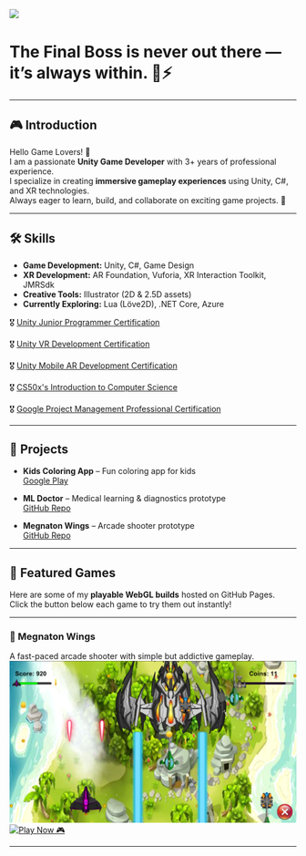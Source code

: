 ![](https://komarev.com/ghpvc/?username=its-tkc)

# The Final Boss is never out there — it’s always within. 👑⚡

---

## 🎮 Introduction
Hello Game Lovers! 👋  
I am a passionate **Unity Game Developer** with 3+ years of professional experience.  
I specialize in creating **immersive gameplay experiences** using Unity, C#, and XR technologies.  
Always eager to learn, build, and collaborate on exciting game projects. 🚀  

---

## 🛠️ Skills
- **Game Development:** Unity, C#, Game Design  
- **XR Development:** AR Foundation, Vuforia, XR Interaction Toolkit, JMRSdk  
- **Creative Tools:** Illustrator (2D & 2.5D assets)  
- **Currently Exploring:** Lua (Löve2D), .NET Core, Azure  

🎖️ [Unity Junior Programmer Certification](https://www.credly.com/badges/59402c57-fcb8-416d-8f10-460b826142ec/public_url)

🎖️ [Unity VR Development Certification](https://www.credly.com/badges/eb46d143-013e-43fa-9000-6484155d2f84/public_url)

🎖️ [Unity Mobile AR Development Certification](https://www.credly.com/badges/785fbc82-59c3-4e62-9315-d42aab296612/public_url)

🎖️ [CS50x's Introduction to Computer Science](https://courses.edx.org/certificates/6d224233e66d421487dd7ee033f252eb)

🎖️ [Google Project Management Professional Certification](https://www.credly.com/badges/def420bd-c54d-44f0-a4de-8b145e1cc535?source=linked_in_profile)

---

## 📂 Projects
- **Kids Coloring App** – Fun coloring app for kids  
  [Google Play](https://play.google.com/store/apps/details?id=com.learn.kidscoloring)  

- **ML Doctor** – Medical learning & diagnostics prototype  
  [GitHub Repo](https://github.com/its-tkc/MLDoctor)  

- **Megnaton Wings** – Arcade shooter prototype  
  [GitHub Repo](https://github.com/its-tkc/MegnatonWings)  

---

## 🌟 Featured Games
Here are some of my **playable WebGL builds** hosted on GitHub Pages.  
Click the button below each game to try them out instantly!  

---

### 🚀 Megnaton Wings  
A fast-paced arcade shooter with simple but addictive gameplay.  
![Megnaton Wings Thumbnail](https://raw.githubusercontent.com/its-tkc/its-tkc/main/Megnaton-thumbnail.png) 
[![Play Now 🎮](https://img.shields.io/badge/Play%20Now%20🎮-blue?style=for-the-badge)](https://its-tkc.github.io/Megnaton-Wings/)

---

<!--- ### 🏝️ (Upcoming Game Title)  
*Description of the game goes here (few lines).*  
![Thumbnail](https://user-images.githubusercontent.com/51854903/placeholder.png)  
[![Play Now 🎮](https://img.shields.io/badge/Play%20Now%20🎮-blue?style=for-the-badge)](#)

---

### ⚔️ (Upcoming Game Title)  
*Description of the game goes here (few lines).*  
![Thumbnail](https://user-images.githubusercontent.com/51854903/placeholder.png)  
[![Play Now 🎮](https://img.shields.io/badge/Play%20Now%20🎮-purple?style=for-the-badge)](#)

--->

